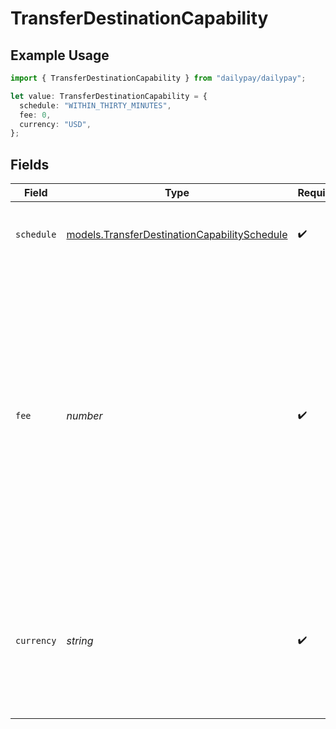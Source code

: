 # TransferDestinationCapability

## Example Usage

```typescript
import { TransferDestinationCapability } from "dailypay/dailypay";

let value: TransferDestinationCapability = {
  schedule: "WITHIN_THIRTY_MINUTES",
  fee: 0,
  currency: "USD",
};
```

## Fields

| Field                                                                                                                                                                                                                                                    | Type                                                                                                                                                                                                                                                     | Required                                                                                                                                                                                                                                                 | Description                                                                                                                                                                                                                                              | Example                                                                                                                                                                                                                                                  |
| -------------------------------------------------------------------------------------------------------------------------------------------------------------------------------------------------------------------------------------------------------- | -------------------------------------------------------------------------------------------------------------------------------------------------------------------------------------------------------------------------------------------------------- | -------------------------------------------------------------------------------------------------------------------------------------------------------------------------------------------------------------------------------------------------------- | -------------------------------------------------------------------------------------------------------------------------------------------------------------------------------------------------------------------------------------------------------- | -------------------------------------------------------------------------------------------------------------------------------------------------------------------------------------------------------------------------------------------------------- |
| `schedule`                                                                                                                                                                                                                                               | [models.TransferDestinationCapabilitySchedule](../models/transferdestinationcapabilityschedule.md)                                                                                                                                                       | :heavy_check_mark:                                                                                                                                                                                                                                       | The expected time for the transfer to be completed.                                                                                                                                                                                                      | WITHIN_THIRTY_MINUTES                                                                                                                                                                                                                                    |
| `fee`                                                                                                                                                                                                                                                    | *number*                                                                                                                                                                                                                                                 | :heavy_check_mark:                                                                                                                                                                                                                                       | A monetary quantity expressed in units of the lowest denomination in<br/>the associated currency. For example, `{ amount: 299, currency: 'USD'<br/>}` resolves to $2.99.<br/><br/>If a transfer incurs a fee, the fee will be deducted from the amount of<br/>the transfer.<br/> | 0                                                                                                                                                                                                                                                        |
| `currency`                                                                                                                                                                                                                                               | *string*                                                                                                                                                                                                                                                 | :heavy_check_mark:                                                                                                                                                                                                                                       | A three-letter ISO 4217 currency code. For example, `USD` for US Dollars, `EUR` for Euros, or `JPY` for Japanese Yen.                                                                                                                                    | USD                                                                                                                                                                                                                                                      |